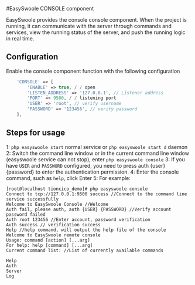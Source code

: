 #EasySwoole CONSOLE component

EasySwoole provides the console console component. When the project is running, it can communicate with the server through commands and services, view the running status of the server, and push the running logic in real time.

## Configuration
Enable the console component function with the following configuration
````php
    'CONSOLE' => [
        'ENABLE' => true, / / ​​open
        'LISTEN_ADDRESS' => '127.0.0.1', // Listener address
        'PORT' => 9500, / / ​​listening port
        'USER' => 'root', // verify username
        'PASSWORD' => '123456', // verify password
    ],
````

## Steps for usage
1: `php easyswoole start` normal service or `php easyswoole start d` daemon
2: Switch the command line window or in the current command line window (easyswoole service can not stop), enter `php easyswoole console`
3: If you have `USER` and `PASSWORD` configured, you need to press auth {user} {password} to enter the authentication permission.
4: Enter the console command, such as `help`, click Enter
5: For example:
````
[root@localhost tioncico_demo]# php easyswoole console
Connect to tcp://127.0.0.1:9500 success //Connect to the command line service successfully
Welcome to EasySwoole Console //Welcome
Auth fail, please auth, auth {USER} {PASSWORD} //Verify account password failed
Auth root 123456 //Enter account, password verification
Auth success // verification success
Help //help command, will output the help file of the console
Welcome to EasySwoole remote console
Usage: command [action] [...arg]
For help: help [command] [...arg]
Current command list: //List of currently available commands

Help
Auth
Server
Log


````

